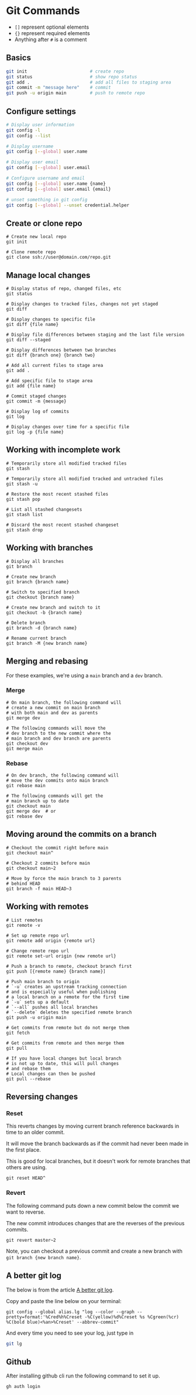 # Git Commands

* `[]` represent optional elements
* `{}` represent required elements
* Anything after `#` is a comment

## Basics
```bash
git init                        # create repo
git status                      # show repo status
git add .                       # add all files to staging area
git commit -m "message here"    # commit
git push -u origin main         # push to remote repo
```

## Configure settings
```bash
# Display user information
git config -l
git config --list

# Display username
git config [--global] user.name

# Display user email
git config [--global] user.email

# Configure username and email
git config [--global] user.name {name}
git config [--global] user.email {email}

# unset something in git config
git config [--global] --unset credential.helper
```

## Create or clone repo
```shell
# Create new local repo
git init

# Clone remote repo
git clone ssh://user@domain.com/repo.git
```

## Manage local changes
```shell
# Display status of repo, changed files, etc
git status

# Display changes to tracked files, changes not yet staged
git diff

# Display changes to specific file
git diff {file name}

# Display file differences between staging and the last file version
git diff --staged 

# Display differences between two branches
git diff {branch one} {branch two}

# Add all current files to stage area
git add .

# Add specific file to stage area
git add {file name}

# Commit staged changes
git commit -m {message}

# Display log of commits
git log

# Display changes over time for a specific file
git log -p {file name}
```

## Working with incomplete work
```shell
# Temporarily store all modified tracked files
git stash

# Temporarily store all modified tracked and untracked files
git stash -u

# Restore the most recent stashed files
git stash pop

# List all stashed changesets
git stash list

# Discard the most recent stashed changeset
git stash drop
```

## Working with branches
```shell
# Display all branches
git branch

# Create new branch
git branch {branch name}

# Switch to specified branch
git checkout {branch name}

# Create new branch and switch to it
git checkout -b {branch name}

# Delete branch
git branch -d {branch name}

# Rename current branch
git branch -M {new branch name}
```

## Merging and rebasing

For these examples, we're using a `main` branch and a `dev` branch.

### Merge
```shell
# On main branch, the following command will 
# create a new commit on main branch
# with both main and dev as parents
git merge dev

# The following commands will move the
# dev branch to the new commit where the
# main branch and dev branch are parents
git checkout dev
git merge main
```

### Rebase
```shell
# On dev branch, the following command will
# move the dev commits onto main branch
git rebase main

# The following commands will get the
# main branch up to date
git checkout main
git merge dev  # or
git rebase dev
```

## Moving around the commits on a branch
```shell
# Checkout the commit right before main
git checkout main^

# Checkout 2 commits before main
git checkout main~2

# Move by force the main branch to 3 parents
# behind HEAD
git branch -f main HEAD~3
```

## Working with remotes
```shell
# List remotes
git remote -v

# Set up remote repo url
git remote add origin {remote url}

# Change remote repo url
git remote set-url origin {new remote url}

# Push a branch to remote, checkout branch first
git push [{remote name} {branch name}]

# Push main branch to origin
# `-u` creates an upstream tracking connection
# and is especially useful when publishing
# a local branch on a remote for the first time
# `-u` sets up a default
# `--all` pushes all local branches
# `--delete` deletes the specified remote branch
git push -u origin main

# Get commits from remote but do not merge them
git fetch

# Get commits from remote and then merge them
git pull

# If you have local changes but local branch
# is not up to date, this will pull changes
# and rebase them
# Local changes can then be pushed
git pull --rebase
```

## Reversing changes

### Reset
This reverts changes by moving current branch reference backwards in time to an older commit.

It will move the branch backwards as if the commit had never been made in the first place.

This is good for local branches, but it doesn't work for remote branches that others are using.

```shell
git reset HEAD^
```

### Revert
The following command puts down a new commit below the commit we want to reverse.

The new commit introduces changes that are the reverses of the previous commits.

```shell
git revert master~2
```

Note, you can checkout a previous commit and create a new branch with `git branch {new branch name}`.


## A better git log
The below is from the article [A better git log](https://coderwall.com/p/euwpig/a-better-git-log).

Copy and paste the line below on your terminal:
```
git config --global alias.lg "log --color --graph --pretty=format:'%Cred%h%Creset -%C(yellow)%d%Creset %s %Cgreen(%cr) %C(bold blue)<%an>%Creset' --abbrev-commit"
```

And every time you need to see your log, just type in
```bash
git lg
```

## Github
After installing github cli run the following command to set it up.
```
gh auth login
```
